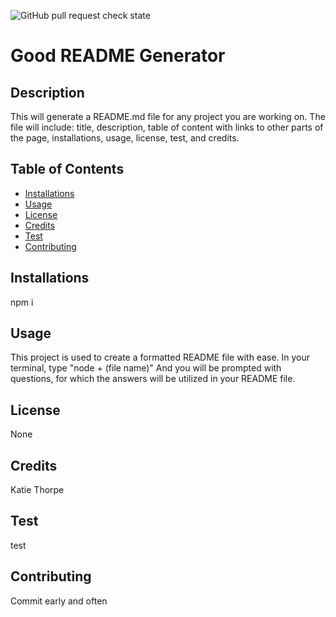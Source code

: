 
  ![GitHub pull request check state](https://img.shields.io/github/status/s/pulls/kthorpe1023/Good-README-Generator/1)
# Good README Generator
## Description

This will generate a README.md file for any project you are working on. The file will include: title, description, table of content with links to other parts of the page, installations, usage, license, test, and credits.

## Table of Contents

* [Installations](#Installations)
* [Usage](#Usage)
* [License](#License)
* [Credits](#Credits)
* [Test](#Test)
* [Contributing](#Contributing)

## Installations

npm i
## Usage

This project is used to create a formatted README file with ease. In your terminal, type "node + (file name)" And you will be prompted with questions, for which the answers will be utilized in your README file.
## License
None
## Credits

Katie Thorpe
## Test

test
## Contributing

Commit early and often
